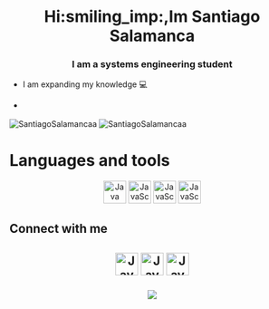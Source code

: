 <h1 align="center">Hi:smiling_imp:,Im Santiago Salamanca</h1>
<h3 align="center">I am a systems engineering student </h3>

* I am expanding my knowledge :computer:

*


<div>
<img align="center" source media="(prefers-color-scheme:dark)" src="https://github-readme-stats.vercel.app/api?username=SantiagoSalamancaa&show_icons=true&theme=radical" style="width: 40%, float: left" alt="SantiagoSalamancaa"/>
<img align="center" source media="(prefers-color-scheme:dark)" src="https://github-readme-stats.vercel.app/api/top-langs/?username=SantiagoSalamancaa&layout=compact&theme=radical" style="width=30%"alt="SantiagoSalamancaa"/>
<div/>

<div>
<h1>Languages and tools</h1>
<p align="center">
<a href="https://www.java.com/es/" rel="noreferrer"><img src="https://skillicons.dev/icons?i=java" alt="Java" with=
"40" height="40"/></a>
<a href="https://www.javascript.com/" rel="noreferrer"><img src="https://skillicons.dev/icons?i=js" alt="JavaScript" with=
"40" height="40"/></a>
<a href="https://www.w3.org/Style/CSS/Overview.en.html" rel="noreferrer"><img src="https://skillicons.dev/icons?i=css" alt="JavaScript" with=
"40" height="40"/></a>
<a href="https://www.javascript.com/" rel="noreferrer"><img src="https://skillicons.dev/icons?i=html" alt="JavaScript" with=
"40" height="40"/></a>
</p>
<div/>

<div>
<h2 aling="left">Connect with me<h2/>
<p align ="center"> 
<a href="https://www.javascript.com/" rel="noreferrer"><img src="https://skillicons.dev/icons?i=instagram" alt="JavaScript" with=
"40" height="40"/></a>
<a href="https://www.javascript.com/" rel="noreferrer"><img src="https://skillicons.dev/icons?i=twitter" alt="JavaScript" with=
"40" height="40"/></a>
<a href="https://www.javascript.com/" rel="noreferrer"><img src="https://skillicons.dev/icons?i=discord" alt="JavaScript" with=
"40" height="40"/></a>
<p align="center">
<img src="https://komarev.com/ghpvc/?username=SantiagoSalamancaa&color=blue"/>
</p>
</p>

<div/>
